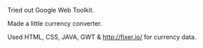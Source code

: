 Tried out Google Web Toolkit.

Made a little currency converter.

Used HTML, CSS, JAVA, GWT & http://fixer.io/ for currency data.
